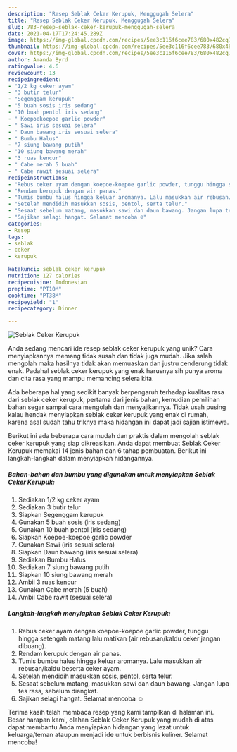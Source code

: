 ```yaml
---
description: "Resep Seblak Ceker Kerupuk, Menggugah Selera"
title: "Resep Seblak Ceker Kerupuk, Menggugah Selera"
slug: 783-resep-seblak-ceker-kerupuk-menggugah-selera
date: 2021-04-17T17:24:45.289Z
image: https://img-global.cpcdn.com/recipes/5ee3c116f6cee783/680x482cq70/seblak-ceker-kerupuk-foto-resep-utama.jpg
thumbnail: https://img-global.cpcdn.com/recipes/5ee3c116f6cee783/680x482cq70/seblak-ceker-kerupuk-foto-resep-utama.jpg
cover: https://img-global.cpcdn.com/recipes/5ee3c116f6cee783/680x482cq70/seblak-ceker-kerupuk-foto-resep-utama.jpg
author: Amanda Byrd
ratingvalue: 4.6
reviewcount: 13
recipeingredient:
- "1/2 kg ceker ayam"
- "3 butir telur"
- "Segenggam kerupuk"
- "5 buah sosis iris sedang"
- "10 buah pentol iris sedang"
- " Koepoekoepoe garlic powder"
- " Sawi iris sesuai selera"
- " Daun bawang iris sesuai selera"
- " Bumbu Halus"
- "7 siung bawang putih"
- "10 siung bawang merah"
- "3 ruas kencur"
- " Cabe merah 5 buah"
- " Cabe rawit sesuai selera"
recipeinstructions:
- "Rebus ceker ayam dengan koepoe-koepoe garlic powder, tunggu hingga setengah matang lalu matikan (air rebusan/kaldu ceker jangan dibuang)."
- "Rendam kerupuk dengan air panas."
- "Tumis bumbu halus hingga keluar aromanya. Lalu masukkan air rebusan/kaldu beserta ceker ayam."
- "Setelah mendidih masukkan sosis, pentol, serta telur."
- "Sesaat sebelum matang, masukkan sawi dan daun bawang. Jangan lupa tes rasa, sebelum diangkat."
- "Sajikan selagi hangat. Selamat mencoba ☺️"
categories:
- Resep
tags:
- seblak
- ceker
- kerupuk

katakunci: seblak ceker kerupuk 
nutrition: 127 calories
recipecuisine: Indonesian
preptime: "PT10M"
cooktime: "PT38M"
recipeyield: "1"
recipecategory: Dinner

---
```



![Seblak Ceker Kerupuk](https://img-global.cpcdn.com/recipes/5ee3c116f6cee783/680x482cq70/seblak-ceker-kerupuk-foto-resep-utama.jpg)

Anda sedang mencari ide resep seblak ceker kerupuk yang unik? Cara menyiapkannya memang tidak susah dan tidak juga mudah. Jika salah mengolah maka hasilnya tidak akan memuaskan dan justru cenderung tidak enak. Padahal seblak ceker kerupuk yang enak harusnya sih punya aroma dan cita rasa yang mampu memancing selera kita.



Ada beberapa hal yang sedikit banyak berpengaruh terhadap kualitas rasa dari seblak ceker kerupuk, pertama dari jenis bahan, kemudian pemilihan bahan segar sampai cara mengolah dan menyajikannya. Tidak usah pusing kalau hendak menyiapkan seblak ceker kerupuk yang enak di rumah, karena asal sudah tahu triknya maka hidangan ini dapat jadi sajian istimewa.


Berikut ini ada beberapa cara mudah dan praktis dalam mengolah seblak ceker kerupuk yang siap dikreasikan. Anda dapat membuat Seblak Ceker Kerupuk memakai 14 jenis bahan dan 6 tahap pembuatan. Berikut ini langkah-langkah dalam menyiapkan hidangannya.

<!--inarticleads1-->

##### Bahan-bahan dan bumbu yang digunakan untuk menyiapkan Seblak Ceker Kerupuk:

1. Sediakan 1/2 kg ceker ayam
1. Sediakan 3 butir telur
1. Siapkan Segenggam kerupuk
1. Gunakan 5 buah sosis (iris sedang)
1. Gunakan 10 buah pentol (iris sedang)
1. Siapkan  Koepoe-koepoe garlic powder
1. Gunakan  Sawi (iris sesuai selera)
1. Siapkan  Daun bawang (iris sesuai selera)
1. Sediakan  Bumbu Halus
1. Sediakan 7 siung bawang putih
1. Siapkan 10 siung bawang merah
1. Ambil 3 ruas kencur
1. Gunakan  Cabe merah (5 buah)
1. Ambil  Cabe rawit (sesuai selera)




<!--inarticleads2-->

##### Langkah-langkah menyiapkan Seblak Ceker Kerupuk:

1. Rebus ceker ayam dengan koepoe-koepoe garlic powder, tunggu hingga setengah matang lalu matikan (air rebusan/kaldu ceker jangan dibuang).
1. Rendam kerupuk dengan air panas.
1. Tumis bumbu halus hingga keluar aromanya. Lalu masukkan air rebusan/kaldu beserta ceker ayam.
1. Setelah mendidih masukkan sosis, pentol, serta telur.
1. Sesaat sebelum matang, masukkan sawi dan daun bawang. Jangan lupa tes rasa, sebelum diangkat.
1. Sajikan selagi hangat. Selamat mencoba ☺️




Terima kasih telah membaca resep yang kami tampilkan di halaman ini. Besar harapan kami, olahan Seblak Ceker Kerupuk yang mudah di atas dapat membantu Anda menyiapkan hidangan yang lezat untuk keluarga/teman ataupun menjadi ide untuk berbisnis kuliner. Selamat mencoba!
